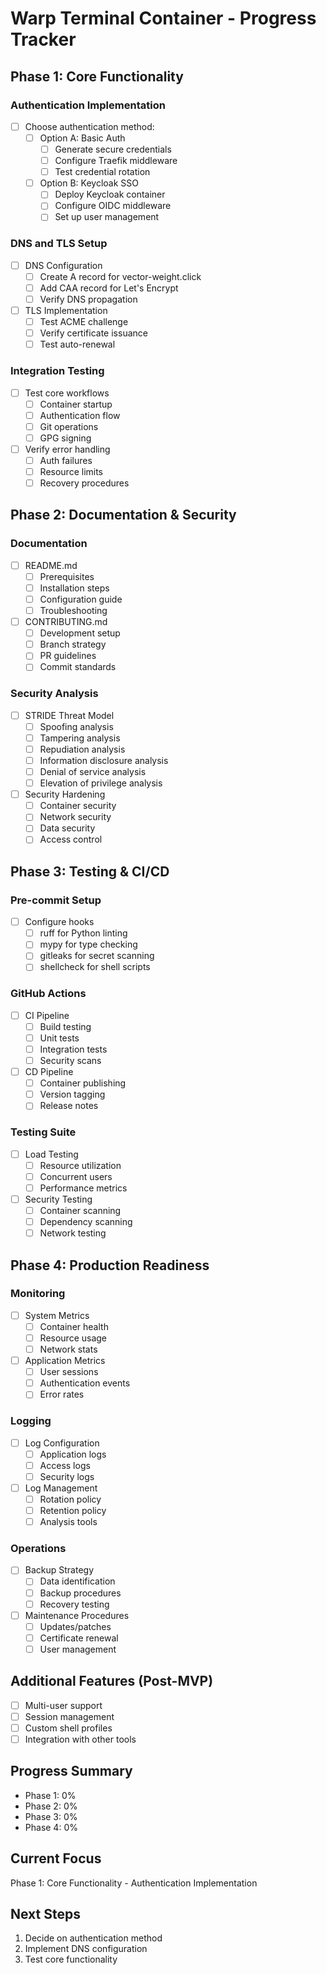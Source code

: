 # Warp Terminal Container - Progress Tracker

## Phase 1: Core Functionality

### Authentication Implementation
- [ ] Choose authentication method:
  - [ ] Option A: Basic Auth
    - [ ] Generate secure credentials
    - [ ] Configure Traefik middleware
    - [ ] Test credential rotation
  - [ ] Option B: Keycloak SSO
    - [ ] Deploy Keycloak container
    - [ ] Configure OIDC middleware
    - [ ] Set up user management

### DNS and TLS Setup
- [ ] DNS Configuration
  - [ ] Create A record for vector-weight.click
  - [ ] Add CAA record for Let's Encrypt
  - [ ] Verify DNS propagation
- [ ] TLS Implementation
  - [ ] Test ACME challenge
  - [ ] Verify certificate issuance
  - [ ] Test auto-renewal

### Integration Testing
- [ ] Test core workflows
  - [ ] Container startup
  - [ ] Authentication flow
  - [ ] Git operations
  - [ ] GPG signing
- [ ] Verify error handling
  - [ ] Auth failures
  - [ ] Resource limits
  - [ ] Recovery procedures

## Phase 2: Documentation & Security

### Documentation
- [ ] README.md
  - [ ] Prerequisites
  - [ ] Installation steps
  - [ ] Configuration guide
  - [ ] Troubleshooting
- [ ] CONTRIBUTING.md
  - [ ] Development setup
  - [ ] Branch strategy
  - [ ] PR guidelines
  - [ ] Commit standards

### Security Analysis
- [ ] STRIDE Threat Model
  - [ ] Spoofing analysis
  - [ ] Tampering analysis
  - [ ] Repudiation analysis
  - [ ] Information disclosure analysis
  - [ ] Denial of service analysis
  - [ ] Elevation of privilege analysis
- [ ] Security Hardening
  - [ ] Container security
  - [ ] Network security
  - [ ] Data security
  - [ ] Access control

## Phase 3: Testing & CI/CD

### Pre-commit Setup
- [ ] Configure hooks
  - [ ] ruff for Python linting
  - [ ] mypy for type checking
  - [ ] gitleaks for secret scanning
  - [ ] shellcheck for shell scripts

### GitHub Actions
- [ ] CI Pipeline
  - [ ] Build testing
  - [ ] Unit tests
  - [ ] Integration tests
  - [ ] Security scans
- [ ] CD Pipeline
  - [ ] Container publishing
  - [ ] Version tagging
  - [ ] Release notes

### Testing Suite
- [ ] Load Testing
  - [ ] Resource utilization
  - [ ] Concurrent users
  - [ ] Performance metrics
- [ ] Security Testing
  - [ ] Container scanning
  - [ ] Dependency scanning
  - [ ] Network testing

## Phase 4: Production Readiness

### Monitoring
- [ ] System Metrics
  - [ ] Container health
  - [ ] Resource usage
  - [ ] Network stats
- [ ] Application Metrics
  - [ ] User sessions
  - [ ] Authentication events
  - [ ] Error rates

### Logging
- [ ] Log Configuration
  - [ ] Application logs
  - [ ] Access logs
  - [ ] Security logs
- [ ] Log Management
  - [ ] Rotation policy
  - [ ] Retention policy
  - [ ] Analysis tools

### Operations
- [ ] Backup Strategy
  - [ ] Data identification
  - [ ] Backup procedures
  - [ ] Recovery testing
- [ ] Maintenance Procedures
  - [ ] Updates/patches
  - [ ] Certificate renewal
  - [ ] User management

## Additional Features (Post-MVP)
- [ ] Multi-user support
- [ ] Session management
- [ ] Custom shell profiles
- [ ] Integration with other tools

## Progress Summary
- Phase 1: 0%
- Phase 2: 0%
- Phase 3: 0%
- Phase 4: 0%

## Current Focus
Phase 1: Core Functionality - Authentication Implementation

## Next Steps
1. Decide on authentication method
2. Implement DNS configuration
3. Test core functionality
